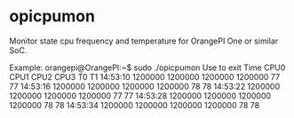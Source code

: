 # opicpumon
Monitor state cpu frequency and temperature for OrangePI One or similar SoC.

Example:
orangepi@OrangePI:~$ sudo ./opicpumon 
Use <ctrl-c> to exit
Time	CPU0	CPU1	CPU2	CPU3	T0	T1
14:53:10	1200000	1200000	1200000	1200000	77	77
14:53:16	1200000	1200000	1200000	1200000	78	78
14:53:22	1200000	1200000	1200000	1200000	77	77
14:53:28	1200000	1200000	1200000	1200000	78	78
14:53:34	1200000	1200000	1200000	1200000	78	78

